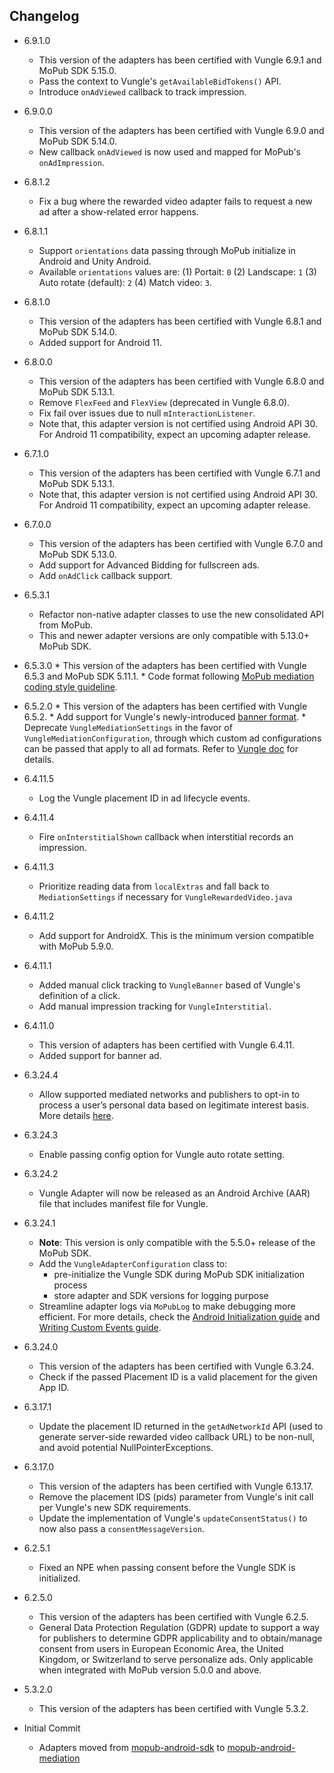 ## Changelog
  * 6.9.1.0
    * This version of the adapters has been certified with Vungle 6.9.1 and MoPub SDK 5.15.0.
    * Pass the context to Vungle's `getAvailableBidTokens()` API.
    * Introduce `onAdViewed` callback to track impression.

  * 6.9.0.0
    * This version of the adapters has been certified with Vungle 6.9.0 and MoPub SDK 5.14.0.
    * New callback `onAdViewed` is now used and mapped for MoPub's `onAdImpression`.

  * 6.8.1.2
    * Fix a bug where the rewarded video adapter fails to request a new ad after a show-related error happens.

  * 6.8.1.1
    * Support `orientations` data passing through MoPub initialize in Android and Unity Android. 
    * Available `orientations` values are: (1) Portait: `0` (2) Landscape: `1` (3) Auto rotate (default): `2` (4) Match video: `3`.

  * 6.8.1.0
    * This version of the adapters has been certified with Vungle 6.8.1 and MoPub SDK 5.14.0.
    * Added support for Android 11.

  * 6.8.0.0
    * This version of the adapters has been certified with Vungle 6.8.0 and MoPub SDK 5.13.1.
    * Remove `FlexFeed` and `FlexView` (deprecated in Vungle 6.8.0).
    * Fix fail over issues due to null `mInteractionListener`.
    * Note that, this adapter version is not certified using Android API 30. For Android 11 compatibility, expect an upcoming adapter release.

  * 6.7.1.0
    * This version of the adapters has been certified with Vungle 6.7.1 and MoPub SDK 5.13.1.
    * Note that, this adapter version is not certified using Android API 30. For Android 11 compatibility, expect an upcoming adapter release.

  * 6.7.0.0
    * This version of the adapters has been certified with Vungle 6.7.0 and MoPub SDK 5.13.0.
    * Add support for Advanced Bidding for fullscreen ads.
    * Add `onAdClick` callback support.

  * 6.5.3.1
    * Refactor non-native adapter classes to use the new consolidated API from MoPub.
    * This and newer adapter versions are only compatible with 5.13.0+ MoPub SDK.

  *  6.5.3.0
    * This version of the adapters has been certified with Vungle 6.5.3 and MoPub SDK 5.11.1.
    * Code format following [MoPub mediation coding style guideline](https://developers.mopub.com/networks/integrate/mopub-network-mediation-guidelines/).

  *  6.5.2.0
    * This version of the adapters has been certified with Vungle 6.5.2.
    * Add support for Vungle's newly-introduced [banner format](https://support.vungle.com/hc/en-us/articles/360032641251-Early-Access-Get-Started-with-Banner-Ads-Android-or-Amazon-SDK-v-6-5-1).
    * Deprecate `VungleMediationSettings` in the favor of `VungleMediationConfiguration`, through which custom ad configurations can be passed that apply to all ad formats. Refer to [Vungle doc](https://support.vungle.com/hc/en-us/articles/360033932751#interstitial-ads-0-5) for details.

  * 6.4.11.5
    * Log the Vungle placement ID in ad lifecycle events.

  * 6.4.11.4
    * Fire `onInterstitialShown` callback when interstitial records an impression.

  * 6.4.11.3
    * Prioritize reading data from `localExtras` and fall back to `MediationSettings` if necessary for `VungleRewardedVideo.java`
      
  * 6.4.11.2
    * Add support for AndroidX. This is the minimum version compatible with MoPub 5.9.0.

  * 6.4.11.1
    * Added manual click tracking to `VungleBanner` based of Vungle's definition of a click.
    * Add manual impression tracking for `VungleInterstitial`.

  * 6.4.11.0
    * This version of adapters has been certified with Vungle 6.4.11.
    * Added support for banner ad.

  * 6.3.24.4
    * Allow supported mediated networks and publishers to opt-in to process a user’s personal data based on legitimate interest basis. More details [here](https://developers.mopub.com/docs/publisher/gdpr-guide/#legitimate-interest-support).

  * 6.3.24.3
    * Enable passing config option for Vungle auto rotate setting.

  * 6.3.24.2
    * Vungle Adapter will now be released as an Android Archive (AAR) file that includes manifest file for Vungle.

  * 6.3.24.1
    * **Note**: This version is only compatible with the 5.5.0+ release of the MoPub SDK.
    * Add the `VungleAdapterConfiguration` class to: 
         * pre-initialize the Vungle SDK during MoPub SDK initialization process
         * store adapter and SDK versions for logging purpose
    * Streamline adapter logs via `MoPubLog` to make debugging more efficient. For more details, check the [Android Initialization guide](https://developers.mopub.com/docs/android/initialization/) and [Writing Custom Events guide](https://developers.mopub.com/docs/android/custom-events/).

  * 6.3.24.0
    * This version of the adapters has been certified with Vungle 6.3.24.
    * Check if the passed Placement ID is a valid placement for the given App ID.

  * 6.3.17.1
    * Update the placement ID returned in the `getAdNetworkId` API (used to generate server-side rewarded video callback URL) to be non-null, and avoid potential NullPointerExceptions.

  * 6.3.17.0
    * This version of the adapters has been certified with Vungle 6.13.17.
    * Remove the placement IDS (pids) parameter from Vungle's init call per Vungle's new SDK requirements.
    * Update the implementation of Vungle's `updateConsentStatus()` to now also pass a `consentMessageVersion`.

  * 6.2.5.1
    * Fixed an NPE when passing consent before the Vungle SDK is initialized.

  * 6.2.5.0
    * This version of the adapters has been certified with Vungle 6.2.5.
    * General Data Protection Regulation (GDPR) update to support a way for publishers to determine GDPR applicability and to obtain/manage consent from users in European Economic Area, the United Kingdom, or Switzerland to serve personalize ads. Only applicable when integrated with MoPub version 5.0.0 and above.

  * 5.3.2.0
    * This version of the adapters has been certified with Vungle 5.3.2.

  * Initial Commit
  	* Adapters moved from [mopub-android-sdk](https://github.com/mopub/mopub-android-sdk) to [mopub-android-mediation](https://github.com/mopub/mopub-android-mediation/)